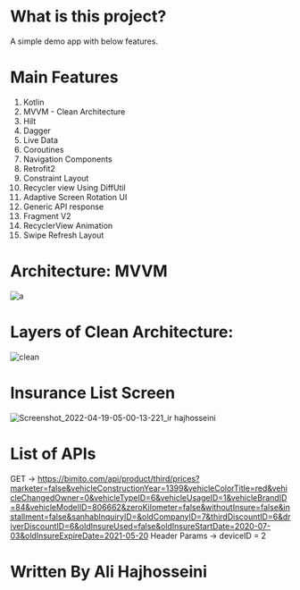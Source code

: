 # What is this project?
A simple demo app with below features.
# Main Features
1. Kotlin
2. MVVM - Clean Architecture
3. Hilt
4. Dagger
5. Live Data
6. Coroutines
7. Navigation Components
8. Retrofit2
9. Constraint Layout
10. Recycler view Using DiffUtil
11. Adaptive Screen Rotation UI
12. Generic API response
13. Fragment V2
14. RecyclerView Animation
15. Swipe Refresh Layout


# Architecture: MVVM
![a](https://user-images.githubusercontent.com/8142223/128475126-08940086-b459-4486-b8eb-2f95932a7260.png)

# Layers of Clean Architecture:
![clean](https://user-images.githubusercontent.com/8142223/163897297-51b661a4-7c4b-48b5-a624-fcd22a15e04d.jpg)


# Insurance List Screen
![Screenshot_2022-04-19-05-00-13-221_ir hajhosseini](https://user-images.githubusercontent.com/8142223/163898825-a27b5474-1f59-4c60-a8ba-76f4490be7bf.jpg)






# List of APIs
GET -> https://bimito.com/api/product/third/prices?marketer=false&vehicleConstructionYear=1399&vehicleColorTitle=red&vehicleChangedOwner=0&vehicleTypeID=6&vehicleUsageID=1&vehicleBrandID=84&vehicleModelID=806662&zeroKilometer=false&withoutInsure=false&installment=false&sanhabInquiryID=&oldCompanyID=7&thirdDiscountID=6&driverDiscountID=6&oldInsureUsed=false&oldInsureStartDate=2020-07-03&oldInsureExpireDate=2021-05-20
Header Params -> deviceID = 2

# Written By Ali Hajhosseini
